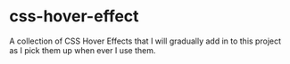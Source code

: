 # css-hover-effect
A collection of CSS Hover Effects that I will gradually add in to this project as I pick them up when ever I use them.
